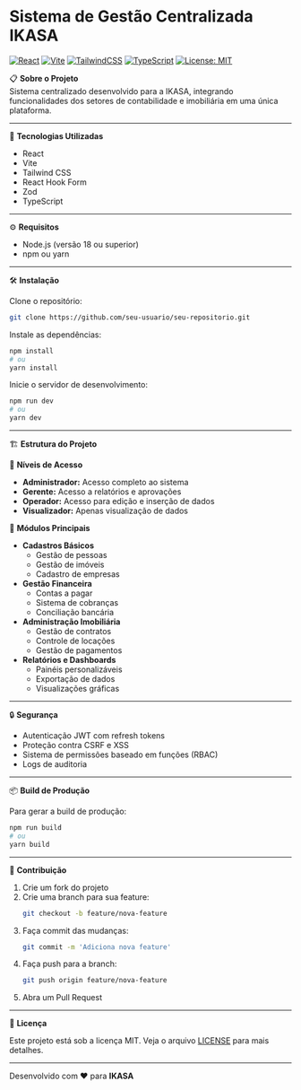 # Sistema de Gestão Centralizada IKASA

[![React](https://img.shields.io/badge/React-18.2.0-61DAFB?logo=react&logoColor=white)](https://react.dev/)
[![Vite](https://img.shields.io/badge/Vite-4.0-646CFF?logo=vite&logoColor=white)](https://vitejs.dev/)
[![TailwindCSS](https://img.shields.io/badge/Tailwind_CSS-3.3-38B2AC?logo=tailwindcss&logoColor=white)](https://tailwindcss.com/)
[![TypeScript](https://img.shields.io/badge/TypeScript-5.0-3178C6?logo=typescript&logoColor=white)](https://www.typescriptlang.org/)
[![License: MIT](https://img.shields.io/badge/License-MIT-yellow.svg)](LICENSE)


📋 **Sobre o Projeto**  
Sistema centralizado desenvolvido para a IKASA, integrando funcionalidades dos setores de contabilidade e imobiliária em uma única plataforma.

---

🚀 **Tecnologias Utilizadas**
- React
- Vite
- Tailwind CSS
- React Hook Form
- Zod
- TypeScript

---

⚙️ **Requisitos**
- Node.js (versão 18 ou superior)
- npm ou yarn

---

🛠️ **Instalação**

Clone o repositório:
```bash
git clone https://github.com/seu-usuario/seu-repositorio.git
```

Instale as dependências:
```bash
npm install
# ou
yarn install
```

Inicie o servidor de desenvolvimento:
```bash
npm run dev
# ou
yarn dev
```

---

🏗️ **Estrutura do Projeto**

👥 **Níveis de Acesso**
- **Administrador:** Acesso completo ao sistema
- **Gerente:** Acesso a relatórios e aprovações
- **Operador:** Acesso para edição e inserção de dados
- **Visualizador:** Apenas visualização de dados

📱 **Módulos Principais**
- **Cadastros Básicos**
  - Gestão de pessoas
  - Gestão de imóveis
  - Cadastro de empresas
- **Gestão Financeira**
  - Contas a pagar
  - Sistema de cobranças
  - Conciliação bancária
- **Administração Imobiliária**
  - Gestão de contratos
  - Controle de locações
  - Gestão de pagamentos
- **Relatórios e Dashboards**
  - Painéis personalizáveis
  - Exportação de dados
  - Visualizações gráficas

---

🔒 **Segurança**
- Autenticação JWT com refresh tokens
- Proteção contra CSRF e XSS
- Sistema de permissões baseado em funções (RBAC)
- Logs de auditoria

---

📦 **Build de Produção**

Para gerar a build de produção:

```bash
npm run build
# ou
yarn build
```

---

🤝 **Contribuição**

1. Crie um fork do projeto
2. Crie uma branch para sua feature:
   ```bash
   git checkout -b feature/nova-feature
   ```
3. Faça commit das mudanças:
   ```bash
   git commit -m 'Adiciona nova feature'
   ```
4. Faça push para a branch:
   ```bash
   git push origin feature/nova-feature
   ```
5. Abra um Pull Request

---

📝 **Licença**

Este projeto está sob a licença MIT. Veja o arquivo [LICENSE](LICENSE) para mais detalhes.

---

Desenvolvido com ❤️ para **IKASA**